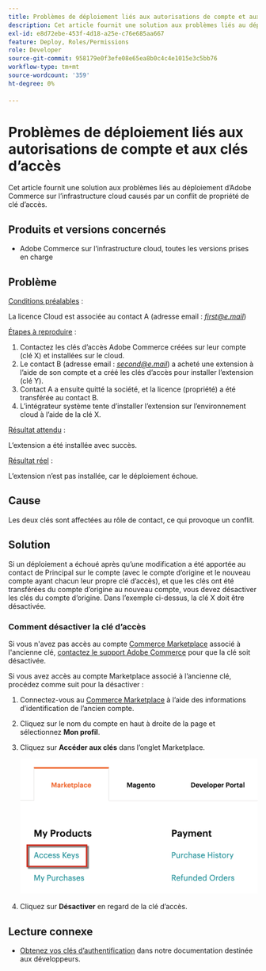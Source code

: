 ```yaml
---
title: Problèmes de déploiement liés aux autorisations de compte et aux clés d’accès
description: Cet article fournit une solution aux problèmes liés au déploiement d’Adobe Commerce sur l’infrastructure cloud causés par un conflit de propriété de clé d’accès.
exl-id: e8d72ebe-453f-4d18-a25e-c76e685aa667
feature: Deploy, Roles/Permissions
role: Developer
source-git-commit: 958179e0f3efe08e65ea8b0c4c4e1015e3c5bb76
workflow-type: tm+mt
source-wordcount: '359'
ht-degree: 0%

---
```


# Problèmes de déploiement liés aux autorisations de compte et aux clés d’accès

Cet article fournit une solution aux problèmes liés au déploiement d’Adobe Commerce sur l’infrastructure cloud causés par un conflit de propriété de clé d’accès.

## Produits et versions concernés

* Adobe Commerce sur l’infrastructure cloud, toutes les versions prises en charge

## Problème

<u>Conditions préalables</u> :

La licence Cloud est associée au contact A (adresse email : *<u>first@e.mail</u>*)

<u>Étapes à reproduire</u> :

1. Contactez les clés d’accès Adobe Commerce créées sur leur compte (clé X) et installées sur le cloud.
1. Le contact B (adresse email : *<u>second@e.mail</u>*) a acheté une extension à l’aide de son compte et a créé les clés d’accès pour installer l’extension (clé Y).
1. Contact A a ensuite quitté la société, et la licence (propriété) a été transférée au contact B.
1. L’intégrateur système tente d’installer l’extension sur l’environnement cloud à l’aide de la clé X.

<u>Résultat attendu</u> :

L’extension a été installée avec succès.

<u>Résultat réel</u> :

L’extension n’est pas installée, car le déploiement échoue.

## Cause

Les deux clés sont affectées au rôle de contact, ce qui provoque un conflit.

## Solution

Si un déploiement a échoué après qu’une modification a été apportée au contact de Principal sur le compte (avec le compte d’origine et le nouveau compte ayant chacun leur propre clé d’accès), et que les clés ont été transférées du compte d’origine au nouveau compte, vous devez désactiver les clés du compte d’origine. Dans l’exemple ci-dessus, la clé X doit être désactivée.

### Comment désactiver la clé d’accès

Si vous n&#39;avez pas accès au compte [Commerce Marketplace](https://marketplace.magento.com/) associé à l&#39;ancienne clé, [contactez le support Adobe Commerce](/help/help-center-guide/help-center/magento-help-center-user-guide.md#submit-ticket) pour que la clé soit désactivée.

Si vous avez accès au compte Marketplace associé à l’ancienne clé, procédez comme suit pour la désactiver :

1. Connectez-vous au [Commerce Marketplace](https://marketplace.magento.com/) à l’aide des informations d’identification de l’ancien compte.
1. Cliquez sur le nom du compte en haut à droite de la page et sélectionnez **Mon profil**.
1. Cliquez sur **Accéder aux clés** dans l’onglet Marketplace.

   ![magento_products_access_keys_2.4.1.png](/help/troubleshooting/miscellaneous/assets/magento_products_access_keys_2.4.1.png)

1. Cliquez sur **Désactiver** en regard de la clé d’accès.

## Lecture connexe

* [Obtenez vos clés d’authentification](https://devdocs.magento.com/guides/v2.3/install-gde/prereq/connect-auth.html) dans notre documentation destinée aux développeurs.
